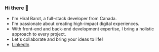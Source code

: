 ### Hi there 👋

- I'm Hiral Barot, a full-stack developer from Canada.
- I'm passionate about creating high-impact digital experiences.
- With front-end and back-end development expertise, I bring a holistic approach to every project.
- Let's collaborate and bring your ideas to life!
- [LinkedIn](https://www.linkedin.com/feed/).
  
